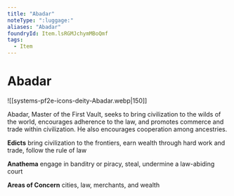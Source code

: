 ```yaml
---
title: "Abadar"
noteType: ":luggage:"
aliases: "Abadar"
foundryId: Item.lsRGMJchymMBoQmf
tags:
  - Item
---
```


# Abadar
![[systems-pf2e-icons-deity-Abadar.webp|150]]

Abadar, Master of the First Vault, seeks to bring civilization to the wilds of the world, encourages adherence to the law, and promotes commerce and trade within civilization. He also encourages cooperation among ancestries.

**Edicts** bring civilization to the frontiers, earn wealth through hard work and trade, follow the rule of law

**Anathema** engage in banditry or piracy, steal, undermine a law-abiding court

**Areas of Concern** cities, law, merchants, and wealth
